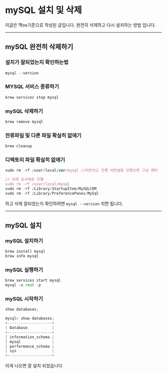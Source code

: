 # mySQL 설치 및 삭제

이글은 맥os기준으로 작성된 글입니다. 완전히 삭제하고 다시 설치하는 방법 입니다.

---

## mySQL 완전히 삭제하기

### 설치가 잘되었는지 확인하는법

```js
mysql --version
```

### MYSQL 서비스 종류하기

```js
brew services stop mysql
```

### mySQL 삭제하기

```js
brew remove mysql
```

### 잔류파일 및 다른 파일 확실히 없애기

```js
brew cleanup
```

### 디렉토리 파일 확실히 없애기

```js
sudo rm -rf /user/local/var/mysql //비번치고 진행 비번설정 안했으면 그냥 엔터

// 아래 순서대로 진행
sudo rm -rf /user/local/mysql
sudo rm -rf /Library/StartupItem/MySQLCOM
sudo rm -rf /Library/PreferencePanes/MySql
```

하고 삭제 잘되었는지 확인하려면 `mysql --version` 치면 됩니다.

---

## mySQL 설치

### mySQL 설치하기

```js
brew install mysql
brew info mysql
```

### mySQL 실행하기

```js
brew services start mysql
mysql -u root -p
```

### mySQL 시작하기

```js
show databases;
```

```js
mysql> show databases;
+--------------------+
| Database           |
+--------------------+
| information_schema |
| mysql              |
| performance_schema |
| sys                |
+--------------------+
``` 

이게 나오면 잘 설치 되었습니다